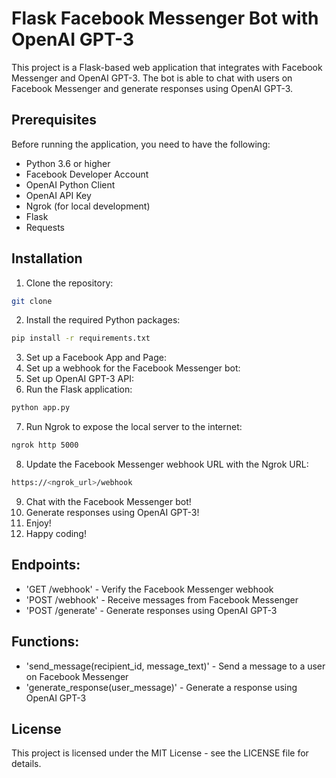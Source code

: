 # Flask Facebook Messenger Bot with OpenAI GPT-3

This project is a Flask-based web application that integrates with Facebook Messenger and OpenAI GPT-3. The bot is able
to chat with users on Facebook Messenger and generate responses using OpenAI GPT-3.

## Prerequisites

Before running the application, you need to have the following:

* Python 3.6 or higher
* Facebook Developer Account
* OpenAI Python Client
* OpenAI API Key
* Ngrok (for local development)
* Flask
* Requests

## Installation

1. Clone the repository:

```bash
git clone
```

2. Install the required Python packages:

```bash 
pip install -r requirements.txt
```

3. Set up a Facebook App and Page:
4. Set up a webhook for the Facebook Messenger bot:
5. Set up OpenAI GPT-3 API:
6. Run the Flask application:

```bash
python app.py
```

7. Run Ngrok to expose the local server to the internet:

```bash
ngrok http 5000
```

8. Update the Facebook Messenger webhook URL with the Ngrok URL:

```bash
https://<ngrok_url>/webhook
```

9. Chat with the Facebook Messenger bot!
10. Generate responses using OpenAI GPT-3!
11. Enjoy!
12. Happy coding!

## Endpoints:

* 'GET /webhook' - Verify the Facebook Messenger webhook
* 'POST /webhook' - Receive messages from Facebook Messenger
* 'POST /generate' - Generate responses using OpenAI GPT-3

## Functions:

* 'send_message(recipient_id, message_text)' - Send a message to a user on Facebook Messenger
* 'generate_response(user_message)' - Generate a response using OpenAI GPT-3

## License

This project is licensed under the MIT License - see the LICENSE file for details.

